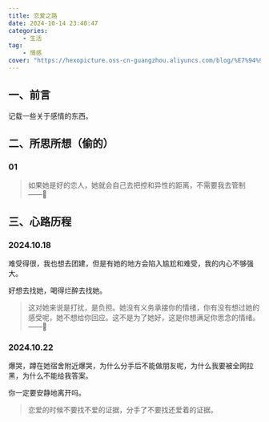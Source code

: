 ```yaml
---
title: 恋爱之路
date: 2024-10-14 23:40:47
categories: 
    - 生活
tag:
    - 情感
cover: "https://hexopicture.oss-cn-guangzhou.aliyuncs.com/blog/%E7%94%9F%E6%B4%BB%E8%AE%B0%E5%BD%95/%E6%83%85%E6%84%9F%E8%AF%9D%E9%A2%98/love_skill.png"
---
```


## 一、前言
记载一些关于感情的东西。



## 二、所思所想（偷的）

### 01

>如果她是好的恋人，她就会自己去把控和异性的距离，不需要我去管制  ——🐰





## 三、心路历程

### 2024.10.18

难受得很，我也想去团建，但是有她的地方会陷入尴尬和难受，我的内心不够强大。

好想去找她，喝得烂醉去找她。

> 这对她来说是打扰，是负担。她没有义务承接你的情绪，你有没有想过她的感受呢，她不想给你回应。这不是为了她好，这是你想满足你思念的情绪。			——🥚



### 2024.10.22

爆哭，蹲在她宿舍附近爆哭，为什么分手后不能做朋友呢，为什么我要被全网拉黑，为什么不能给我答案。

你一定要安静地离开吗。

> 恋爱的时候不要找不爱的证据，分手了不要找还爱着的证据。



